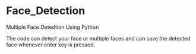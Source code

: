 # Face_Detection
Multiple Face Detedtion Using Python 

The code can detect your face or multiple faces and can save the detected face whenever enter key is pressed.
